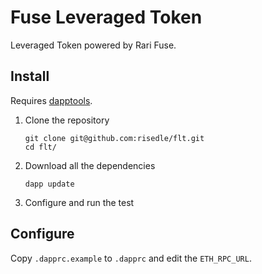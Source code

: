# Fuse Leveraged Token

Leveraged Token powered by Rari Fuse.

## Install

Requires [dapptools](https://github.com/dapphub/dapptools#installation).

1. Clone the repository
   ```
   git clone git@github.com:risedle/flt.git
   cd flt/
   ```
2. Download all the dependencies
   ```
   dapp update
   ```
3. Configure and run the test

## Configure

Copy `.dapprc.example` to `.dapprc` and edit the `ETH_RPC_URL`.
